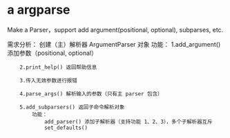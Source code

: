 # a argparse

Make a Parser，support add argument(positional, optional), subparses, etc.


需求分析：
创建（主）解析器 ArgumentParser 对象
    功能：
        1.add_argument() 添加参数（positional, optional）

        2.print_help() 返回帮助信息

        3.传入无效参数进行报错

        4.parse_args() 解析输入的参数（只有主 parser 包含）

        5.add_subparsers() 返回子命令解析对象
            功能：
                add_parser() 添加子解析器（支持功能 1、2、3），多个子解析器互斥
                set_defaults() 
        

